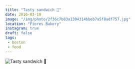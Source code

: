 ```yaml
---
title: "Tasty sandwich 🍞"
date: 2016-03-19
image: "/img/photo/2f36c7b83a1304314bbeb7a5f8adf757.jpg"
location: "Fiores Bakery"
instagram: true
draft: false
tags:
 - boston
 - food
---
```


![Tasty sandwich 🍞](/img/photo/2f36c7b83a1304314bbeb7a5f8adf757.jpg)
